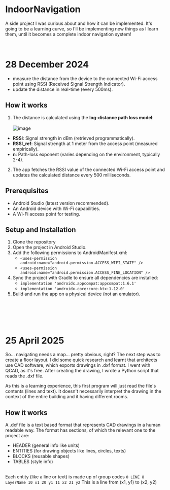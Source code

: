 # IndoorNavigation

A side project I was curious about and how it can be implemented. It's going to be a learning curve, so I'll be implementing new things as I learn them, until it becomes a complete indoor navigation system!

<br/>

# 28 December 2024
- measure the distance from the device to the connected Wi-Fi access point using RSSI (Received Signal Strength Indicator).
- update the distance in real-time (every 500ms).

## How it works
1. The distance is calculated using the **log-distance path loss model**:
<br/><br/>![image](https://github.com/user-attachments/assets/ea6fa568-a072-441d-8c17-bab733af216b)<br/>
- **RSSI**: Signal strength in dBm (retrieved programmatically).
- **RSSI_ref**: Signal strength at 1 meter from the access point (measured empirically).
- **n**: Path-loss exponent (varies depending on the environment, typically 2-4).

2. The app fetches the RSSI value of the connected Wi-Fi access point and updates the calculated distance every 500 milliseconds.

## Prerequisites
- Android Studio (latest version recommended).
- An Android device with Wi-Fi capabilities.
- A Wi-Fi access point for testing.

## Setup and Installation

1. Clone the repository
2. Open the project in Android Studio.
3. Add the following permissions to AndroidManifest.xml:
    - `<uses-permission android:name="android.permission.ACCESS_WIFI_STATE" />`
    - `<uses-permission android:name="android.permission.ACCESS_FINE_LOCATION" />`
5. Sync the project with Gradle to ensure all dependencies are installed:
    - `implementation 'androidx.appcompat:appcompat:1.6.1'`
    - `implementation 'androidx.core:core-ktx:1.12.0'`
7. Build and run the app on a physical device (not an emulator).

<br/><br/><br/><br/>

# 25 April 2025
So... navigating needs a map... pretty obvious, right? The next step was to create a floor layout. I did some quick research and learnt that architects use CAD software, which exports drawings in .dxf format. I went with QCAD, as it's free. After creating the drawing, I wrote a Python script that reads the .dxf file.<br/>

As this is a learning experience, this first program will just read the file's contents (lines and text). It doesn't necessarily interpret the drawing in the context of the entire building and it having different rooms.

## How it works
A .dxf file is a text based format that represents CAD drawings in a human readable way. The format has sections, of which the relevant one to the project are:
- HEADER (general info like units)
- ENTITIES (for drawing objects like lines, circles, texts)
- BLOCKS (reusable shapes)
- TABLES (style info)
<br/><br/>

Each entity (like a line or text) is made up of group codes
`0
LINE
8
LayerName
10
x1
20
y1
11
x2
21
y2`
This is a line from (x1, y1) to (x2, y2)

<br/><br/><br/><br/>
